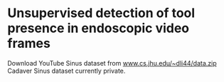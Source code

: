 # Unsupervised detection of tool presence in endoscopic video frames

Download YouTube Sinus dataset from www.cs.jhu.edu/~dli44/data.zip
Cadaver Sinus dataset currently private.

